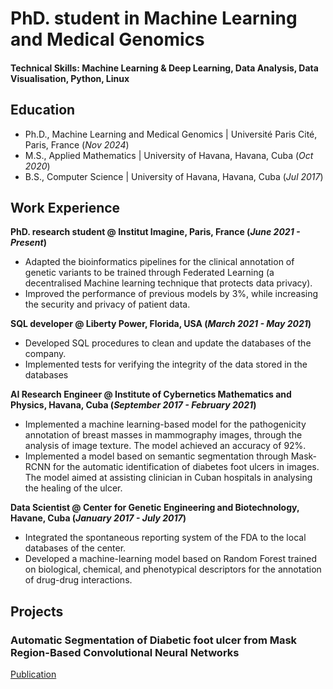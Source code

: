 # PhD. student in Machine Learning and Medical Genomics

#### Technical Skills: Machine Learning & Deep Learning, Data Analysis, Data Visualisation, Python, Linux 

## Education
- Ph.D., Machine Learning and Medical Genomics | Université Paris Cité, Paris, France (_Nov 2024_)								       		
- M.S., Applied Mathematics	| University of Havana, Havana, Cuba (_Oct 2020_)	 			        		
- B.S., Computer Science | University of Havana, Havana, Cuba (_Jul 2017_)

## Work Experience
**PhD. research student @ Institut Imagine, Paris, France (_June 2021 - Present_)**
- Adapted the bioinformatics pipelines for the clinical annotation of genetic variants to be trained through Federated Learning (a decentralised Machine learning technique that protects data privacy).
- Improved the performance of previous models by 3%, while increasing the security and privacy of patient data.

**SQL developer @ Liberty Power, Florida, USA (_March 2021 - May 2021_)**
- Developed SQL procedures to clean and update the databases of the company.
- Implemented tests for verifying the integrity of the data stored in the databases

**AI Research Engineer @ Institute of Cybernetics Mathematics and Physics, Havana, Cuba (_September 2017 - February 2021_)**
  - Implemented a machine learning-based model for the pathogenicity annotation of breast masses in mammography images, through the analysis of image texture. The model achieved an accuracy of 92%.
  - Implemented a model based on semantic segmentation through Mask-RCNN for the automatic identification of diabetes foot ulcers in images. The model aimed at assisting clinician in Cuban hospitals in analysing the healing of the ulcer.

**Data Scientist @ Center for Genetic Engineering and Biotechnology, Havane, Cuba (_January 2017 - July 2017_)**
  - Integrated the spontaneous reporting system of the FDA to the local databases of the center.
  - Developed a machine-learning model based on Random Forest trained on biological, chemical, and phenotypical descriptors for the annotation of drug-drug interactions.
    
## Projects
### Automatic Segmentation of Diabetic foot ulcer from Mask Region-Based Convolutional Neural Networks
[Publication](https://www.academia.edu/44700907/Automatic_Segmentation_of_Diabetic_foot_ulcer_from_Mask_Region_Based_Convolutional_Neural_Networks)
